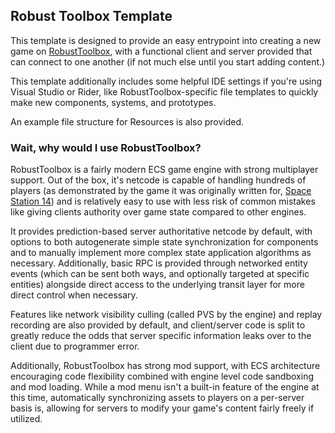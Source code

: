 ## Robust Toolbox Template
This template is designed to provide an easy entrypoint into creating a new game on [RobustToolbox](https://github.com/space-wizards/RobustToolbox), 
with a functional client and server provided that can connect to one another (if not much else until you start adding content.)

This template additionally includes some helpful IDE settings if you're using Visual Studio or Rider, like RobustToolbox-specific file templates to quickly make new components, systems, and prototypes.

An example file structure for Resources is also provided.

### Wait, why would I use RobustToolbox? 
RobustToolbox is a fairly modern ECS game engine with strong multiplayer support. Out of the box, it's netcode is capable of handling hundreds of players (as demonstrated by the game it was originally written for, [Space Station 14](https://spacestation14.io/)) and is relatively easy to use with less risk of common mistakes like giving clients authority over game state compared to other engines.

It provides prediction-based server authoritative netcode by default, with options to both autogenerate simple state synchronization for components and to manually implement more complex state application algorithms as necessary. Additionally, basic RPC is provided through networked entity events (which can be sent both ways, and optionally targeted at specific entities) alongside direct access to the underlying transit layer for more direct control when necessary.

Features like network visibility culling (called PVS by the engine) and replay recording are also provided by default, and client/server code is split to greatly reduce the odds that server specific information leaks over to the client due to programmer error.

Additionally, RobustToolbox has strong mod support, with ECS architecture encouraging code flexibility combined with engine level code sandboxing and mod loading. While a mod menu isn't a built-in feature of the engine at this time, automatically synchronizing assets to players on a per-server basis is, allowing for servers to modify your game's content fairly freely if utilized.
